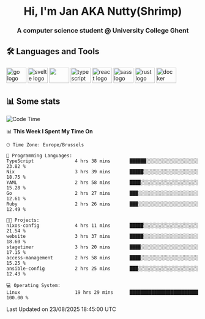 <h1 align="center">Hi, I'm Jan AKA Nutty(Shrimp)</h1>
<h3 align="center">A computer science student @ University College Ghent</h3>

<h2 align="left">🛠️ Languages and Tools</h2>

###

<div align="left">
  <img src="https://cdn.jsdelivr.net/gh/devicons/devicon/icons/go/go-original.svg" height="40" width="52" alt="go logo"  />
  <img src="https://cdn.jsdelivr.net/gh/devicons/devicon@latest/icons/svelte/svelte-original.svg"  height="40" width="52" alt="svelte logo" />
  <img src="https://cdn.jsdelivr.net/gh/devicons/devicon@latest/icons/tailwindcss/tailwindcss-original.svg" height="40" width="52" />
  <img src="https://cdn.jsdelivr.net/gh/devicons/devicon/icons/typescript/typescript-original.svg" height="40" width="52" alt="typescript logo"  />
  <img src="https://cdn.jsdelivr.net/gh/devicons/devicon/icons/react/react-original.svg" height="40" width="52" alt="react logo"  />
  <img src="https://cdn.jsdelivr.net/gh/devicons/devicon/icons/sass/sass-original.svg" height="40" width="52" alt="sass logo"  />
  <img src="https://cdn.jsdelivr.net/gh/devicons/devicon@latest/icons/rust/rust-original.svg" height="40" width="52" alt="rust logo" />
  <img src="https://cdn.jsdelivr.net/gh/devicons/devicon/icons/docker/docker-original.svg" height="40" width="52" alt="docker logo"  />
</div>

<h2>📊 Some stats</h2>

<!--START_SECTION:waka-->
![Code Time](http://img.shields.io/badge/Code%20Time-6%2C263%20hrs%201%20min-blue)

📊 **This Week I Spent My Time On** 

```text
🕑︎ Time Zone: Europe/Brussels

💬 Programming Languages: 
TypeScript               4 hrs 38 mins       ██████░░░░░░░░░░░░░░░░░░░   23.82 % 
Nix                      3 hrs 39 mins       █████░░░░░░░░░░░░░░░░░░░░   18.75 % 
YAML                     2 hrs 58 mins       ████░░░░░░░░░░░░░░░░░░░░░   15.28 % 
Go                       2 hrs 27 mins       ███░░░░░░░░░░░░░░░░░░░░░░   12.61 % 
Ruby                     2 hrs 26 mins       ███░░░░░░░░░░░░░░░░░░░░░░   12.49 % 

🐱‍💻 Projects: 
nixos-config             4 hrs 11 mins       █████░░░░░░░░░░░░░░░░░░░░   21.54 % 
website                  3 hrs 37 mins       █████░░░░░░░░░░░░░░░░░░░░   18.60 % 
stagetimer               3 hrs 20 mins       ████░░░░░░░░░░░░░░░░░░░░░   17.15 % 
access-management        2 hrs 58 mins       ████░░░░░░░░░░░░░░░░░░░░░   15.25 % 
ansible-config           2 hrs 25 mins       ███░░░░░░░░░░░░░░░░░░░░░░   12.43 % 

💻 Operating System: 
Linux                    19 hrs 29 mins      █████████████████████████   100.00 % 
```


 Last Updated on 23/08/2025 18:45:00 UTC
<!--END_SECTION:waka-->
